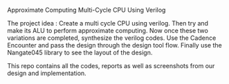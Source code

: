 Approximate Computing Multi-Cycle CPU Using Verilog 

The project idea : Create a multi cycle CPU using verilog. Then try and make its ALU to perform approximate computing.
Now once these two variations are completed, synthesize the verilog codes. Use the Cadence Encounter and pass the design through
the design tool flow.
Finally use the Nangate045 library to see the layout of the design.

This repo contains all the codes, reports as well as screenshots from our design and implementation.

